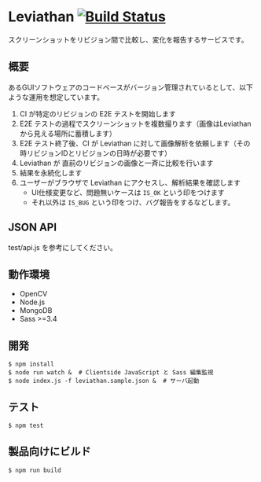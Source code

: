 Leviathan [![Build Status](https://travis-ci.org/arielnetworks/leviathan.svg?branch=master)](https://travis-ci.org/arielnetworks/leviathan)
===================

スクリーンショットをリビジョン間で比較し、変化を報告するサービスです。



概要
-------------

あるGUIソフトウェアのコードベースがバージョン管理されているとして、以下ような運用を想定しています。

1. CI が特定のリビジョンの E2E テストを開始します
2. E2E テストの過程でスクリーンショットを複数撮ります（画像はLeviathanから見える場所に蓄積します）
3. E2E テスト終了後、CI が Leviathan に対して画像解析を依頼します（その時リビジョンIDとリビジョンの日時が必要です）
4. Leviathan が 直前のリビジョンの画像と一斉に比較を行います
5. 結果を永続化します
6. ユーザーがブラウザで Leviathan にアクセスし、解析結果を確認します
   * UI仕様変更など、問題無いケースは `IS_OK` という印をつけます
   * それ以外は `IS_BUG` という印をつけ、バグ報告をするなどします。

 

JSON API
-------------

test/api.js を参考にしてください。


動作環境
-------------

* OpenCV
* Node.js
* MongoDB
* Sass >=3.4


開発
-------------

```
$ npm install
$ node run watch &  # Clientside JavaScript と Sass 編集監視
$ node index.js -f leviathan.sample.json &  # サーバ起動
```


テスト
-------------

```
$ npm test
```

製品向けにビルド
-------------

```
$ npm run build
```
